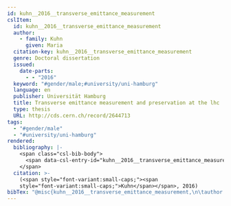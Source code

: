 ```yaml
---
id: kuhn__2016__transverse_emittance_measurement
cslItem:
  id: kuhn__2016__transverse_emittance_measurement
  author:
    - family: Kuhn
      given: Maria
  citation-key: kuhn__2016__transverse_emittance_measurement
  genre: Doctoral dissertation
  issued:
    date-parts:
      - - "2016"
  keyword: "#gender/male;#university/uni-hamburg"
  language: en
  publisher: Universität Hamburg
  title: Transverse emittance measurement and preservation at the lhc
  type: thesis
  URL: http://cds.cern.ch/record/2644713
tags:
  - "#gender/male"
  - "#university/uni-hamburg"
rendered:
  bibliography: |-
    <span class="csl-bib-body">
      <span data-csl-entry-id="kuhn__2016__transverse_emittance_measurement" class="csl-entry"><span class='author-bib'>Kuhn</span>. <span class='date-bib'>(2016)</span>. <span class='title'><i><b><span style="font-style:normal;">Transverse emittance measurement and preservation at the lhc</span></b></i></span> [Doctoral dissertation, Universität Hamburg]. <span class='URL'><a href='http://cds.cern.ch/record/2644713'>LINK</a></span></span>
    </span>
  citation: >-
    (<span style="font-variant:small-caps;"><span
    style="font-variant:small-caps;">Kuhn</span></span>, 2016)
bibTex: "@misc{kuhn__2016__transverse_emittance_measurement,\n\tauthor = {Kuhn, Maria},\n\tyear = {2016},\n\tschool = {Universit{\\\" a}t Hamburg},\n\ttitle = {Transverse emittance measurement and preservation at the lhc},\n\ttype = {Doctoral dissertation},\n\turl = {http://cds.cern.ch/record/2644713},\n}\n\n"
---
```

